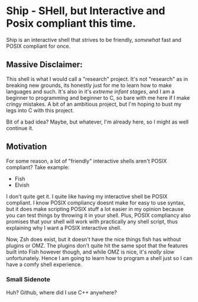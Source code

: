 # Ship - SHell, but Interactive and Posix compliant this time.

Ship is an interactive shell that strives to be friendly, _somewhat_ fast and
POSIX compliant for once.

## Massive Disclaimer:

This shell is what I would call a "research" project. It's not "research" as 
in breaking new grounds, its honestly just for me to learn how to make 
languages and such. It's also in it's _extreme infant stages_, and I am a 
beginner to programming and beginner to C, so bare with me here if I make 
cringy mistakes. A bit of an ambitious project, but I'm hoping to bust my 
legs into C with this project. 

Bit of a bad idea? Maybe, but whatever, I'm already here, so I might as well 
continue it.

## Motivation

For some reason, a lot of "friendly" interactive shells aren't POSIX compliant?
Take example:
- Fish
- Elvish

I don't quite get it. I quite like having my interactive shell be POSIX 
compliant. I know POSIX compliancy doesnt make for easy to use syntax, but it
does make scripting POSIX stuff a lot easier in my opinion because you can test
things by throwing it in your shell. Plus, POSIX compliancy also promises that
your shell will work with practically any shell script, thus explaining why I 
want a POSIX interactive shell.

Now, Zsh does exist, but it doesn't have the nice things fish has without 
plugins or OMZ. The plugins don't quite hit the same spot that the features
built into Fish however though, and while OMZ is nice, it's _really slow_ 
unfortunately. Hence I am going to learn how to program a shell just so I
can have a comfy shell experience.

### Small Sidenote

Huh? Github, where did I use C++ anywhere?
